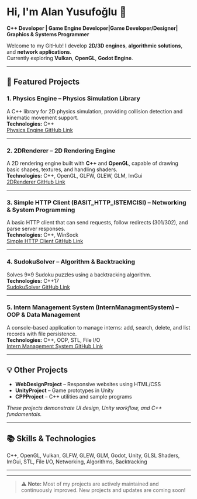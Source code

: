 
# Hi, I'm Alan Yusufoğlu 👋

**C++ Developer | Game Engine Developer|Game Developer/Designer| Graphics & Systems Programmer**

Welcome to my GitHub! I develop **2D/3D engines**, **algorithmic solutions**, and **network applications**.  
Currently exploring **Vulkan**, **OpenGL**, **Godot Engine**.

---

## 🚀 Featured Projects

### 1. **Physics Engine** – Physics Simulation Library
A C++ library for 2D physics simulation, providing collision detection and kinematic movement support.  
**Technologies:** C++  
[Physics Engine GitHub Link](https://github.com/alanysfgl/Physics-Engine-Custom-2D-physics-engine-with-collision-detection-and-kinematic-movement-in-C-)

---

### 2. **2DRenderer** – 2D Rendering Engine
A 2D rendering engine built with **C++** and **OpenGL**, capable of drawing basic shapes, textures, and handling shaders.  
**Technologies:** C++, OpenGL, GLFW, GLEW, GLM, ImGui  
[2DRenderer GitHub Link](https://github.com/alanysfgl/2DRenderer)

---

### 3. **Simple HTTP Client (BASIT_HTTP_ISTEMCISI)** – Networking & System Programming
A basic HTTP client that can send requests, follow redirects (301/302), and parse server responses.  
**Technologies:** C++, WinSock  
[Simple HTTP Client GitHub Link](https://github.com/alanysfgl/BASIT_HTTP_ISTEMCISI)

---

### 4. **SudokuSolver** – Algorithm & Backtracking
Solves 9×9 Sudoku puzzles using a backtracking algorithm.  
**Technologies:** C++17  
[SudokuSolver GitHub Link](https://github.com/alanysfgl/SudokuSolver)

---

### 5. **Intern Management System (InternManagmentSystem)** – OOP & Data Management
A console-based application to manage interns: add, search, delete, and list records with file persistence.  
**Technologies:** C++, OOP, STL, File I/O  
[Intern Management System GitHub Link](https://github.com/alanysfgl/InternManagmentSystem)

---

## 💡 Other Projects
- **WebDesignProject** – Responsive websites using HTML/CSS  
- **UnityProject** – Game prototypes in Unity  
- **CPPProject** – C++ utilities and sample programs  

*These projects demonstrate UI design, Unity workflow, and C++ fundamentals.*

---

## 📚 Skills & Technologies
C++, OpenGL, Vulkan, GLFW, GLEW, GLM, Godot, Unity, GLSL Shaders, ImGui, STL, File I/O, Networking, Algorithms, Backtracking  

---


 

---

> ⚠️ **Note:** Most of my projects are actively maintained and continuously improved. New projects and updates are coming soon!
